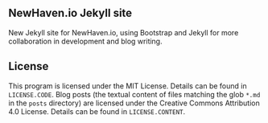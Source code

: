 ## NewHaven.io Jekyll site

New Jekyll site for NewHaven.io, using Bootstrap and Jekyll for more collaboration in development and blog writing.

## License ##

This program is licensed under the MIT License. Details can be found in `LICENSE.CODE`.
Blog posts (the textual content of files matching the glob `*.md` in the `posts` directory) are licensed under the Creative Commons Attribution 4.0 License. Details can be found in `LICENSE.CONTENT`.
